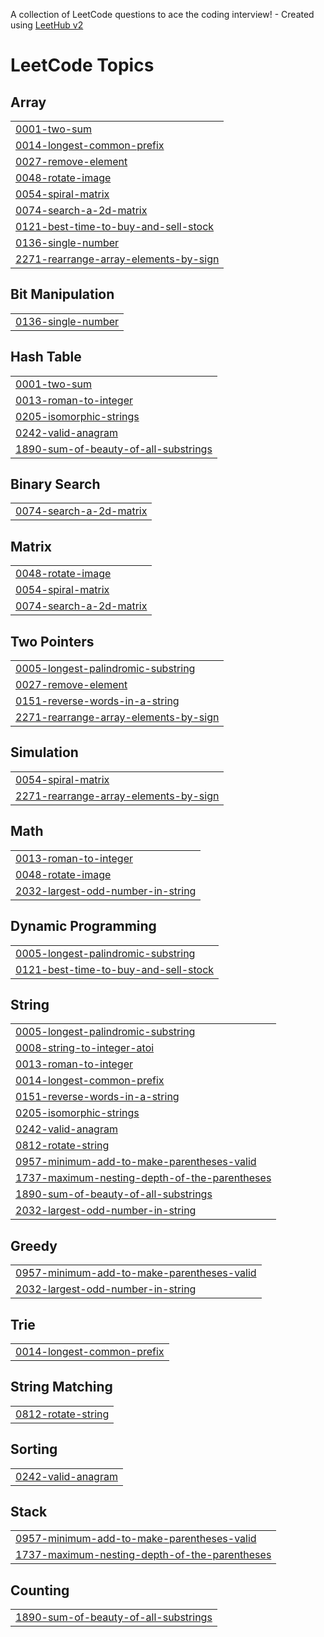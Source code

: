 A collection of LeetCode questions to ace the coding interview! - Created using [LeetHub v2](https://github.com/arunbhardwaj/LeetHub-2.0)
<!---LeetCode Topics Start-->
# LeetCode Topics
## Array
|  |
| ------- |
| [0001-two-sum](https://github.com/khushikukreja26/leetcode/tree/master/0001-two-sum) |
| [0014-longest-common-prefix](https://github.com/khushikukreja26/leetcode/tree/master/0014-longest-common-prefix) |
| [0027-remove-element](https://github.com/khushikukreja26/leetcode/tree/master/0027-remove-element) |
| [0048-rotate-image](https://github.com/khushikukreja26/leetcode/tree/master/0048-rotate-image) |
| [0054-spiral-matrix](https://github.com/khushikukreja26/leetcode/tree/master/0054-spiral-matrix) |
| [0074-search-a-2d-matrix](https://github.com/khushikukreja26/leetcode/tree/master/0074-search-a-2d-matrix) |
| [0121-best-time-to-buy-and-sell-stock](https://github.com/khushikukreja26/leetcode/tree/master/0121-best-time-to-buy-and-sell-stock) |
| [0136-single-number](https://github.com/khushikukreja26/leetcode/tree/master/0136-single-number) |
| [2271-rearrange-array-elements-by-sign](https://github.com/khushikukreja26/leetcode/tree/master/2271-rearrange-array-elements-by-sign) |
## Bit Manipulation
|  |
| ------- |
| [0136-single-number](https://github.com/khushikukreja26/leetcode/tree/master/0136-single-number) |
## Hash Table
|  |
| ------- |
| [0001-two-sum](https://github.com/khushikukreja26/leetcode/tree/master/0001-two-sum) |
| [0013-roman-to-integer](https://github.com/khushikukreja26/leetcode/tree/master/0013-roman-to-integer) |
| [0205-isomorphic-strings](https://github.com/khushikukreja26/leetcode/tree/master/0205-isomorphic-strings) |
| [0242-valid-anagram](https://github.com/khushikukreja26/leetcode/tree/master/0242-valid-anagram) |
| [1890-sum-of-beauty-of-all-substrings](https://github.com/khushikukreja26/leetcode/tree/master/1890-sum-of-beauty-of-all-substrings) |
## Binary Search
|  |
| ------- |
| [0074-search-a-2d-matrix](https://github.com/khushikukreja26/leetcode/tree/master/0074-search-a-2d-matrix) |
## Matrix
|  |
| ------- |
| [0048-rotate-image](https://github.com/khushikukreja26/leetcode/tree/master/0048-rotate-image) |
| [0054-spiral-matrix](https://github.com/khushikukreja26/leetcode/tree/master/0054-spiral-matrix) |
| [0074-search-a-2d-matrix](https://github.com/khushikukreja26/leetcode/tree/master/0074-search-a-2d-matrix) |
## Two Pointers
|  |
| ------- |
| [0005-longest-palindromic-substring](https://github.com/khushikukreja26/leetcode/tree/master/0005-longest-palindromic-substring) |
| [0027-remove-element](https://github.com/khushikukreja26/leetcode/tree/master/0027-remove-element) |
| [0151-reverse-words-in-a-string](https://github.com/khushikukreja26/leetcode/tree/master/0151-reverse-words-in-a-string) |
| [2271-rearrange-array-elements-by-sign](https://github.com/khushikukreja26/leetcode/tree/master/2271-rearrange-array-elements-by-sign) |
## Simulation
|  |
| ------- |
| [0054-spiral-matrix](https://github.com/khushikukreja26/leetcode/tree/master/0054-spiral-matrix) |
| [2271-rearrange-array-elements-by-sign](https://github.com/khushikukreja26/leetcode/tree/master/2271-rearrange-array-elements-by-sign) |
## Math
|  |
| ------- |
| [0013-roman-to-integer](https://github.com/khushikukreja26/leetcode/tree/master/0013-roman-to-integer) |
| [0048-rotate-image](https://github.com/khushikukreja26/leetcode/tree/master/0048-rotate-image) |
| [2032-largest-odd-number-in-string](https://github.com/khushikukreja26/leetcode/tree/master/2032-largest-odd-number-in-string) |
## Dynamic Programming
|  |
| ------- |
| [0005-longest-palindromic-substring](https://github.com/khushikukreja26/leetcode/tree/master/0005-longest-palindromic-substring) |
| [0121-best-time-to-buy-and-sell-stock](https://github.com/khushikukreja26/leetcode/tree/master/0121-best-time-to-buy-and-sell-stock) |
## String
|  |
| ------- |
| [0005-longest-palindromic-substring](https://github.com/khushikukreja26/leetcode/tree/master/0005-longest-palindromic-substring) |
| [0008-string-to-integer-atoi](https://github.com/khushikukreja26/leetcode/tree/master/0008-string-to-integer-atoi) |
| [0013-roman-to-integer](https://github.com/khushikukreja26/leetcode/tree/master/0013-roman-to-integer) |
| [0014-longest-common-prefix](https://github.com/khushikukreja26/leetcode/tree/master/0014-longest-common-prefix) |
| [0151-reverse-words-in-a-string](https://github.com/khushikukreja26/leetcode/tree/master/0151-reverse-words-in-a-string) |
| [0205-isomorphic-strings](https://github.com/khushikukreja26/leetcode/tree/master/0205-isomorphic-strings) |
| [0242-valid-anagram](https://github.com/khushikukreja26/leetcode/tree/master/0242-valid-anagram) |
| [0812-rotate-string](https://github.com/khushikukreja26/leetcode/tree/master/0812-rotate-string) |
| [0957-minimum-add-to-make-parentheses-valid](https://github.com/khushikukreja26/leetcode/tree/master/0957-minimum-add-to-make-parentheses-valid) |
| [1737-maximum-nesting-depth-of-the-parentheses](https://github.com/khushikukreja26/leetcode/tree/master/1737-maximum-nesting-depth-of-the-parentheses) |
| [1890-sum-of-beauty-of-all-substrings](https://github.com/khushikukreja26/leetcode/tree/master/1890-sum-of-beauty-of-all-substrings) |
| [2032-largest-odd-number-in-string](https://github.com/khushikukreja26/leetcode/tree/master/2032-largest-odd-number-in-string) |
## Greedy
|  |
| ------- |
| [0957-minimum-add-to-make-parentheses-valid](https://github.com/khushikukreja26/leetcode/tree/master/0957-minimum-add-to-make-parentheses-valid) |
| [2032-largest-odd-number-in-string](https://github.com/khushikukreja26/leetcode/tree/master/2032-largest-odd-number-in-string) |
## Trie
|  |
| ------- |
| [0014-longest-common-prefix](https://github.com/khushikukreja26/leetcode/tree/master/0014-longest-common-prefix) |
## String Matching
|  |
| ------- |
| [0812-rotate-string](https://github.com/khushikukreja26/leetcode/tree/master/0812-rotate-string) |
## Sorting
|  |
| ------- |
| [0242-valid-anagram](https://github.com/khushikukreja26/leetcode/tree/master/0242-valid-anagram) |
## Stack
|  |
| ------- |
| [0957-minimum-add-to-make-parentheses-valid](https://github.com/khushikukreja26/leetcode/tree/master/0957-minimum-add-to-make-parentheses-valid) |
| [1737-maximum-nesting-depth-of-the-parentheses](https://github.com/khushikukreja26/leetcode/tree/master/1737-maximum-nesting-depth-of-the-parentheses) |
## Counting
|  |
| ------- |
| [1890-sum-of-beauty-of-all-substrings](https://github.com/khushikukreja26/leetcode/tree/master/1890-sum-of-beauty-of-all-substrings) |
<!---LeetCode Topics End-->